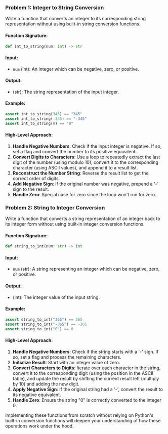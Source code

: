 ### Problem 1: Integer to String Conversion

Write a function that converts an integer to its corresponding string representation without using built-in string conversion functions.

#### Function Signature:
```python
def int_to_string(num: int) -> str
```

#### Input:
- `num` (int): An integer which can be negative, zero, or positive.

#### Output:
- (str): The string representation of the input integer.

#### Example:
```python
assert int_to_string(345) == "345"
assert int_to_string(-345) == "-345"
assert int_to_string(0) == "0"
```

#### High-Level Approach:
1. **Handle Negative Numbers**: Check if the input integer is negative. If so, set a flag and convert the number to its positive equivalent.
2. **Convert Digits to Characters**: Use a loop to repeatedly extract the last digit of the number (using modulo 10), convert it to the corresponding character (using ASCII values), and append it to a result list.
3. **Reconstruct the Number String**: Reverse the result list to get the correct order of digits.
4. **Add Negative Sign**: If the original number was negative, prepend a '-' sign to the result.
5. **Handle Zero**: Special case for zero since the loop won't run for zero.

### Problem 2: String to Integer Conversion

Write a function that converts a string representation of an integer back to its integer form without using built-in integer conversion functions.

#### Function Signature:
```python
def string_to_int(num: str) -> int
```

#### Input:
- `num` (str): A string representing an integer which can be negative, zero, or positive.

#### Output:
- (int): The integer value of the input string.

#### Example:
```python
assert string_to_int("365") == 365
assert string_to_int("-365") == -365
assert string_to_int("0") == 0
```

#### High-Level Approach:
1. **Handle Negative Numbers**: Check if the string starts with a '-' sign. If so, set a flag and process the remaining characters.
2. **Initialize Result**: Start with an integer value of zero.
3. **Convert Characters to Digits**: Iterate over each character in the string, convert it to the corresponding digit (using the position in the ASCII table), and update the result by shifting the current result left (multiply by 10) and adding the new digit.
4. **Apply Negative Sign**: If the original string had a '-', convert the result to its negative equivalent.
5. **Handle Zero**: Ensure the string "0" is correctly converted to the integer 0.

Implementing these functions from scratch without relying on Python's built-in conversion functions will deepen your understanding of how these operations work under the hood.
